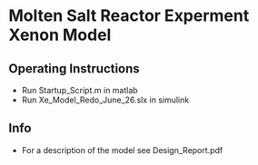 # Molten Salt Reactor Experment Xenon Model

## Operating Instructions
* Run Startup_Script.m in matlab
* Run  	Xe_Model_Redo_June_26.slx in simulink

## Info
* For a description of the model see Design_Report.pdf
